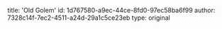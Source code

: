 title: 'Old Golem'
id: 1d767580-a9ec-44ce-8fd0-97ec58ba6f99
author: 7328c14f-7ec2-4511-a24d-29a1c5ce23eb
type: original
